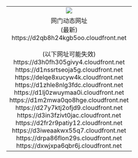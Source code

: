 ﻿<table>
  <tr></tr>
  <tr><td colspan=2 align=center><img src="https://d2qb8h24kgb5oo.cloudfront.net/Up/oGate.jpg" /></td></tr>
  <tr><td colspan=2 align=center>网门动态网址<br/>(最新)
<br>https://d2qb8h24kgb5oo.cloudfront.net
<br/><br/>(以下网址可能失效)
<br>https://d3h0fh305givy4.cloudfront.net
<br>https://d1nssrtseoja5g.cloudfront.net
<br>https://delqe8xucyw4k.cloudfront.net
<br>https://d1zhle8nlg3fdc.cloudfront.net
<br>https://d1lj0zwuymaa0i.cloudfront.net
<br>https://d1m2mwa0qo8hge.cloudfront.net
<br>https://d27y7ktj2ofjd9.cloudfront.net
<br>https://d3in3fzivt0jac.cloudfront.net
<br>https://d2fr2r9patiy12.cloudfront.net
<br>https://d3iweaakwx55q7.cloudfront.net
<br>https://drpa86flon29s.cloudfront.net
<br>https://dxwjxpa6qbr6j.cloudfront.net
    </td>
  </tr>
</table>

